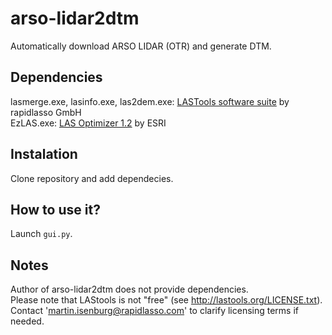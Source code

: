 # arso-lidar2dtm
Automatically download ARSO LIDAR (OTR) and generate DTM.

## Dependencies
lasmerge.exe, lasinfo.exe, las2dem.exe: [LASTools software suite](https://rapidlasso.com/lastools/) by rapidlasso GmbH   
EzLAS.exe: [LAS Optimizer 1.2](https://www.arcgis.com/home/item.html?id=787794cdbd384261bc9bf99a860a374f) by ESRI

## Instalation
Clone repository and add dependecies.

## How to use it?
Launch `gui.py`.

## Notes
Author of arso-lidar2dtm does not provide dependencies.   
Please note that LAStools is not "free" (see http://lastools.org/LICENSE.txt).    
Contact 'martin.isenburg@rapidlasso.com' to clarify licensing terms if needed.
